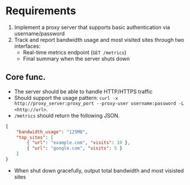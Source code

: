 # Requirements

1. Implement a proxy server that supports basic authentication via
   username/password
2. Track and report bandwidth usage and most visited sites through two
   interfaces:
    * Real-time metrics endpoint (`GET /metrics`)
    * Final summary when the server shuts down

## Core func.

* The server should be able to handle HTTP/HTTPS traffic
* Should support the usage pattern: `curl -x http://proxy_server:proxy_port --proxy-user username:password -L <http://url>`.
* `/metrics` should return the following JSON.
```json
{
    "bandwidth_usage": "125MB",
    "top_sites": [
        { "url": "example.com", "visits": 10 },
        { "url": "google.com", "visits": 5 }
    ]
}
```
* When shut down gracefully, output total bandwidth and most visisted sites